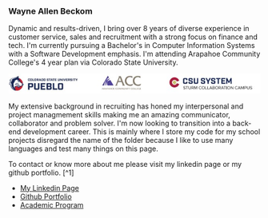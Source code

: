 ### Wayne Allen Beckom

Dynamic and results-driven, I bring over 8 years of diverse experience in customer service, sales and recruitment with a strong focus on finance and tech. I'm currently pursuing a Bachelor's in Computer Information Systems with a Software Development emphasis. I'm attending Arapahoe Community College's 4 year plan via Colorado State University.


![](college.jpg)


My extensive background in recruiting has honed my interpersonal and project managmement skills making me an amazing communicator, collaborator and problem solver. I'm now looking to transition into a back-end development career. This is mainly where I store my code for my school projects disregard the name of the folder because I like to use many languages and test many things on this page.   





To contact or know more about me please visit my linkedin page or my github portfolio.  [^1]

- [My Linkedin Page](https://www.linkedin.com/in/beckomw/)
- [Github Portfolio](https://beckomw.github.io/projects.html)
- [Academic Program](https://www.csupueblo.edu/extended-studies/_doc/secsoftdev-backflyer-digital-2.pdf)








  
 



 

